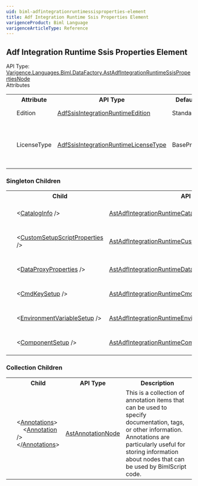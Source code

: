 ```yaml
---
uid: biml-adfintegrationruntimessisproperties-element
title: Adf Integration Runtime Ssis Properties Element
varigenceProduct: Biml Language
varigenceArticleType: Reference
---
```

## Adf Integration Runtime Ssis Properties Element<div class="AssemblyInfoGroup"><div class="CrossReferenceGroup"><div class="CrossReferenceHeader">API Type:</div><div class="CrossReferenceValue"><a href="../api-reference/Varigence.Languages.Biml.DataFactory.AstAdfIntegrationRuntimeSsisPropertiesNode.html">Varigence.Languages.Biml.DataFactory.AstAdfIntegrationRuntimeSsisPropertiesNode</a></div></div></div><div class="AttributeGroup"><div class="AttributeGroupHeader">Attributes</div><table id="AttributeList" class="AttributeList"><tbody><tr><th class="AttributeIconColumnHeader">&nbsp;</th><th class="AttributeNameColumnHeader">Attribute</th><th class="AttributeTypeColumnHeader">API Type</th><th class="AttributeDefaultColumnHeader">Default</th><th class="AttributeSummaryColumnHeader">Description</th></tr><tr class="ad0"><td align="center" class="AttributeIcon"><img title="" src="attribute.png"></td><td class="AttributeName">Edition</td><td class="AttributeType"><a href="../api-reference/Varigence.Languages.Biml.DataFactory.AdfSsisIntegrationRuntimeEdition.html">AdfSsisIntegrationRuntimeEdition</a></td><td class="AttributeDefault">Standard</td><td class="AttributeSummary"><div class ="SummaryItem">Ssis IR edition.</div></td></tr><tr class="ad1"><td align="center" class="AttributeIcon"><img title="" src="attribute.png"></td><td class="AttributeName">LicenseType</td><td class="AttributeType"><a href="../api-reference/Varigence.Languages.Biml.DataFactory.AdfSsisIntegrationRuntimeLicenseType.html">AdfSsisIntegrationRuntimeLicenseType</a></td><td class="AttributeDefault">BasePrice</td><td class="AttributeSummary"><div class ="SummaryItem">License type for when user brings their own license scenario.</div></td></tr></tbody></table></div><div class="ChildGroup">### Singleton Children<table id="ChildList" class="ChildList"><tbody><tr><th class="ChildIconColumnHeader">&nbsp;</th><th class="ChildNameColumnHeader">Child</th><th class="ChildTypeColumnHeader">API Type</th><th class="ChildSummaryColumnHeader">Description</th></tr><tr class="cd0"><td align="center" class="ChildIcon"><img title="" src="singletonChild.png"></td><td class="ChildName"><span class="punc">&lt;</span><a href=../api-reference/Varigence.Languages.Biml.DataFactory.AstAdfIntegrationRuntimeCatalogInfoNode.html">CatalogInfo</a><span class="punc"> /&gt;</span></td><td class="ChildType"><a href="../api-reference/Varigence.Languages.Biml.DataFactory.AstAdfIntegrationRuntimeCatalogInfoNode.html">AstAdfIntegrationRuntimeCatalogInfoNode</a></td><td class="ChildSummary">AstAdfIntegrationRuntimeCatalogInfoNode objects correspond directly to SSIS catalog info properties for managed integration runtimes in Azure Data Factory.</td></tr><tr class="cd1"><td align="center" class="ChildIcon"><img title="" src="singletonChild.png"></td><td class="ChildName"><span class="punc">&lt;</span><a href=../api-reference/Varigence.Languages.Biml.DataFactory.AstAdfIntegrationRuntimeCustomSetupScriptPropertiesNode.html">CustomSetupScriptProperties</a><span class="punc"> /&gt;</span></td><td class="ChildType"><a href="../api-reference/Varigence.Languages.Biml.DataFactory.AstAdfIntegrationRuntimeCustomSetupScriptPropertiesNode.html">AstAdfIntegrationRuntimeCustomSetupScriptPropertiesNode</a></td><td class="ChildSummary">AstAdfIntegrationRuntimeCustomSetupScriptPropertiesNode objects correspond directly to custom setup script properties for managed integration runtimes in Azure Data Factory.</td></tr><tr class="cd0"><td align="center" class="ChildIcon"><img title="" src="singletonChild.png"></td><td class="ChildName"><span class="punc">&lt;</span><a href=../api-reference/Varigence.Languages.Biml.DataFactory.AstAdfIntegrationRuntimeDataProxyPropertiesNode.html">DataProxyProperties</a><span class="punc"> /&gt;</span></td><td class="ChildType"><a href="../api-reference/Varigence.Languages.Biml.DataFactory.AstAdfIntegrationRuntimeDataProxyPropertiesNode.html">AstAdfIntegrationRuntimeDataProxyPropertiesNode</a></td><td class="ChildSummary">AstAdfIntegrationRuntimeDataProxyPropertiesNode objects correspond directly to data proxy properties for managed integration runtimes in Azure Data Factory.</td></tr><tr class="cd1"><td align="center" class="ChildIcon"><img title="" src="singletonChild.png"></td><td class="ChildName"><span class="punc">&lt;</span><a href=../api-reference/Varigence.Languages.Biml.DataFactory.AstAdfIntegrationRuntimeCmdKeySetupNode.html">CmdKeySetup</a><span class="punc"> /&gt;</span></td><td class="ChildType"><a href="../api-reference/Varigence.Languages.Biml.DataFactory.AstAdfIntegrationRuntimeCmdKeySetupNode.html">AstAdfIntegrationRuntimeCmdKeySetupNode</a></td><td class="ChildSummary">AstAdfIntegrationRuntimeCmdKeySetupNode objects correspond directly to Cmd Key setups for managed integration runtimes in Azure Data Factory.</td></tr><tr class="cd0"><td align="center" class="ChildIcon"><img title="" src="singletonChild.png"></td><td class="ChildName"><span class="punc">&lt;</span><a href=../api-reference/Varigence.Languages.Biml.DataFactory.AstAdfIntegrationRuntimeEnvironmentVariableSetupNode.html">EnvironmentVariableSetup</a><span class="punc"> /&gt;</span></td><td class="ChildType"><a href="../api-reference/Varigence.Languages.Biml.DataFactory.AstAdfIntegrationRuntimeEnvironmentVariableSetupNode.html">AstAdfIntegrationRuntimeEnvironmentVariableSetupNode</a></td><td class="ChildSummary">AstAdfIntegrationRuntimeEnvironmentVariableSetupNode objects correspond directly to Environment variable setups for managed integration runtimes in Azure Data Factory.</td></tr><tr class="cd1"><td align="center" class="ChildIcon"><img title="" src="singletonChild.png"></td><td class="ChildName"><span class="punc">&lt;</span><a href=../api-reference/Varigence.Languages.Biml.DataFactory.AstAdfIntegrationRuntimeComponentSetupNode.html">ComponentSetup</a><span class="punc"> /&gt;</span></td><td class="ChildType"><a href="../api-reference/Varigence.Languages.Biml.DataFactory.AstAdfIntegrationRuntimeComponentSetupNode.html">AstAdfIntegrationRuntimeComponentSetupNode</a></td><td class="ChildSummary">AstAdfIntegrationRuntimeComponentSetupNode objects correspond directly to Component Setup properties for managed integration runtimes in Azure Data Factory.</td></tr></tbody></table></div><div class="ChildGroup">### Collection Children<table id="ChildList" class="ChildList"><tbody><tr><th class="ChildIconColumnHeader">&nbsp;</th><th class="ChildNameColumnHeader">Child</th><th class="ChildTypeColumnHeader">API Type</th><th class="ChildSummaryColumnHeader">Description</th></tr><tr class="cd0"><td align="center" class="ChildIcon"><img title="" src="collectionChild.png"><div class="RequiredIcon" title="Required Child"></div><td class="ChildName"><span class="punc">&lt;</span><a href=Varigence.Languages.Biml.AstNode_Annotations.html">Annotations</a><span class="punc">&gt;</span><br />&nbsp;&nbsp;&nbsp;&nbsp;<span class="punc">&lt;</span><a href=Varigence.Languages.Biml.AstAnnotationNode.html">Annotation</a> <span class="punc">/&gt;</span><br /><span class="punc">&lt;/</span><a href=Varigence.Languages.Biml.AstNode_Annotations.html">Annotations</a><span class="punc">&gt;</span></td><td class="ChildType"><a href="../api-reference/Varigence.Languages.Biml.AstAnnotationNode.html">AstAnnotationNode</a></td><td class="ChildSummary"><div class ="SummaryItem">This is a collection of annotation items that can be used to specify documentation, tags, or other information.  Annotations are particularly useful for storing information about nodes that can be used by BimlScript code.</div></td></tr></tbody></table></div>